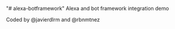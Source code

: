 "# alexa-botframework" 
Alexa and bot framework integration demo

Coded by @javierdlrm and @rbnmtnez 